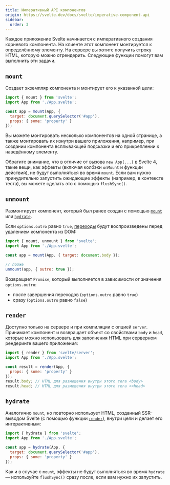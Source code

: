 ```yaml
---
title: Императивный API компонентов
origin: https://svelte.dev/docs/svelte/imperative-component-api
sidebar:
  order: 3
---
```


Каждое приложение Svelte начинается с императивного создания корневого компонента. На клиенте этот компонент монтируется к определённому элементу. На сервере вы хотите получить строку HTML, которую можно отрендерить. Следующие функции помогут вам выполнить эти задачи.

## `mount`

Создает экземпляр компонента и монтирует его к указанной цели:

```js
import { mount } from 'svelte';
import App from './App.svelte';

const app = mount(App, {
  target: document.querySelector('#app'),
  props: { some: 'property' }
});
```

Вы можете монтировать несколько компонентов на одной странице, а также монтировать их изнутри вашего приложения, например, при создании компонента всплывающей подсказки и его прикреплении к наведённому элементу.

Обратите внимание, что в отличие от вызова `new App(...)` в Svelte 4, такие вещи, как эффекты (включая колбэки `onMount` и функции действий), не будут выполняться во время `mount`. Если вам нужно принудительно запустить ожидающие эффекты (например, в контексте теста), вы можете сделать это с помощью `flushSync()`.

## `unmount`

Размонтирует компонент, который был ранее создан с помощью [`mount`](#mount) или [`hydrate`](#hydrate).

Если `options.outro` равно `true`, [переходы](/template-syntax/transition/) будут воспроизведены перед удалением компонента из DOM:

```js
import { mount, unmount } from 'svelte';
import App from './App.svelte';

const app = mount(App, { target: document.body });

// позже
unmount(app, { outro: true });
```

Возвращает `Promise`, который выполняется в зависимости от значения `options.outro`:

- после завершения переходов (`options.outro` равно `true`)
- сразу (`options.outro` равно `false`)

## `render`

Доступно только на сервере и при компиляции с опцией `server`. Принимает компонент и возвращает объект со свойствами `body` и `head`, которые можно использовать для заполнения HTML при серверном рендеринге вашего приложения:

```js
import { render } from 'svelte/server';
import App from './App.svelte';

const result = render(App, {
  props: { some: 'property' }
});
result.body; // HTML для размещения внутри этого тега <body>
result.head; // HTML для размещения внутри этого тега <<head>
```

## `hydrate`

Аналогично `mount`, но повторно использует HTML, созданный SSR-выводом Svelte (с помощью функции [`render`](#render)), внутри цели и делает его интерактивным:

```js
import { hydrate } from 'svelte';
import App from './App.svelte';

const app = hydrate(App, {
  target: document.querySelector('#app'),
  props: { some: 'property' }
});
```
Как и в случае с `mount`, эффекты не будут выполняться во время `hydrate` — используйте `flushSync()` сразу после, если вам нужно их запустить.
